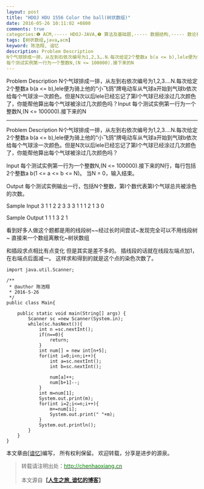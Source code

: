 ```yaml
---
layout: post
title: "HDOJ HDU 1556 Color the ball(树状数组)"
date: 2016-05-26 10:11:02 +0800
comments: true
categories:❶ ACM,----- HDOJ-JAVA,❺ 算法及基础题,----- 数据结构,----- 数论相关/树
tags: [树状数组,java,acm]
keyword: 陈浩翔, 谙忆
description: Problem Description 
N个气球排成一排，从左到右依次编号为1,2,3….N.每次给定2个整数a b(a <= b),lele便为骑上他的“小飞鸽”牌电动车从气球a开始到气球b依次给每个气球涂一次颜色。但是N次以后lele已经忘记了第I个气球已经涂过几次颜色了，你能帮他算出每个气球被涂过几次颜色吗？Input 
每个测试实例第一行为一个整数N,(N <= 100000).接下来的N 
---
```



Problem Description 
N个气球排成一排，从左到右依次编号为1,2,3….N.每次给定2个整数a b(a <= b),lele便为骑上他的“小飞鸽”牌电动车从气球a开始到气球b依次给每个气球涂一次颜色。但是N次以后lele已经忘记了第I个气球已经涂过几次颜色了，你能帮他算出每个气球被涂过几次颜色吗？Input 
每个测试实例第一行为一个整数N,(N <= 100000).接下来的N
<!-- more -->
----------

Problem Description
N个气球排成一排，从左到右依次编号为1,2,3....N.每次给定2个整数a b(a <= b),lele便为骑上他的“小飞鸽"牌电动车从气球a开始到气球b依次给每个气球涂一次颜色。但是N次以后lele已经忘记了第I个气球已经涂过几次颜色了，你能帮他算出每个气球被涂过几次颜色吗？
 

Input
每个测试实例第一行为一个整数N,(N <= 100000).接下来的N行，每行包括2个整数a b(1 <= a <= b <= N)。
当N = 0，输入结束。
 

Output
每个测试实例输出一行，包括N个整数，第I个数代表第I个气球总共被涂色的次数。
 

Sample Input
3
1 1
2 2
3 3
3
1 1
1 2
1 3
0
 

Sample Output
1 1 1
3 2 1


看到好多人做这个题都是用的线段树~~经过长时间尝试~发现完全可以不用线段树~
直接来一个数组离散化~树状数组

和插段求点相比有点变化
但是其实是差不多的。
插线段的话就在线段左端点加1，在右端点后面减一。
这样求和得到的就是这个点的染色次数了。


```
import java.util.Scanner;

/**
 * @author 陈浩翔
 * 2016-5-26
 */
public class Main{

	public static void main(String[] args) {
		Scanner sc =new Scanner(System.in);
		while(sc.hasNext()){
			int n =sc.nextInt();
			if(n==0){
				return;
			}
			int num[] = new int[n+5];
			for(int i=0;i<n;i++){
				int a=sc.nextInt();
				int b=sc.nextInt();
				
				num[a]++;
				num[b+1]--;
			}
			int m=num[1];
			System.out.print(m);
			for(int i=2;i<=n;i++){
				m+=num[i];
				System.out.print(" "+m);
			}
			System.out.println();
		}
	}
}

```

本文章由<a href="http://chenhaoxiang.cn/">[谙忆]</a>编写， 所有权利保留。 
欢迎转载，分享是进步的源泉。
<blockquote cite='陈浩翔'>
<p background-color='#D3D3D3'>转载请注明出处：<a href='http://chenhaoxiang.cn'><font color="green">http://chenhaoxiang.cn</font></a><br><br>
本文源自<strong>【<a href='http://chenhaoxiang.cn' target='_blank'>人生之旅_谙忆的博客</a>】</strong></p>
</blockquote>
